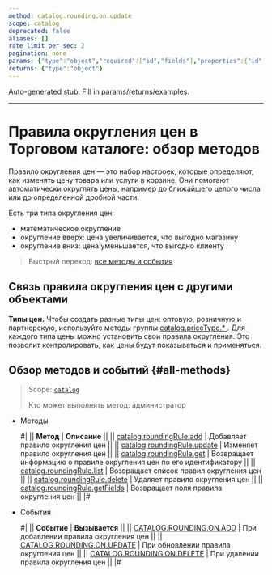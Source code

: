 ```yaml
---
method: catalog.rounding.on.update
scope: catalog
deprecated: false
aliases: []
rate_limit_per_sec: 2
pagination: none
params: {"type":"object","required":["id","fields"],"properties":{"id":{"type":"integer"},"fields":{"type":"object"}}}
returns: {"type":"object"}
---
```


Auto-generated stub. Fill in params/returns/examples.

---

# Правила округления цен в Торговом каталоге: обзор методов

Правило округления цен — это набор настроек, которые определяют, как изменять цену товара или услуги в корзине. Они помогают автоматически округлять цены, например до ближайшего целого числа или до определенной дробной части.

Есть три типа округления цен:
- математическое округление
- округление вверх: цена увеличивается, что выгодно магазину
- округление вниз: цена уменьшается, что выгодно клиенту

> Быстрый переход: [все методы и события](#all-methods) 

## Связь правила округления цен с другими объектами

**Типы цен.** Чтобы создать разные типы цен: оптовую, розничную и партнерскую, используйте методы группы [catalog.priceType.* ](../price-type/index.md). Для каждого типа цены можно установить свои правила округления. Это позволит контролировать, как цены будут показываться и применяться.

## Обзор методов и событий {#all-methods}

> Scope: [`catalog`](../../scopes/permissions.md)
>
> Кто может выполнять метод: администратор



- Методы

    #|
    || **Метод** | **Описание** ||
    || [catalog.roundingRule.add](./catalog-rounding-rule-add.md) | Добавляет правило округления цен ||
    || [catalog.roundingRule.update](./catalog-rounding-rule-update.md) | Изменяет правило округления цен ||
    || [catalog.roundingRule.get](./catalog-rounding-rule-get.md) | Возвращает информацию о правиле округления цен по его идентификатору ||
    || [catalog.roundingRule.list](./catalog-rounding-rule-list.md) | Возвращает список правил округления цен ||
    || [catalog.roundingRule.delete](./catalog-rounding-rule-delete.md) | Удаляет правило округления цен ||
    || [catalog.roundingRule.getFields](./catalog-rounding-rule-get-fields.md) | Возвращает поля правила округления цен ||
    |#

- События

    #|
    || **Событие** | **Вызывается** ||
    || [CATALOG.ROUNDING.ON.ADD](./events/catalog-rounding-on-add.md) | При добавлении правила округления цен ||
    || [CATALOG.ROUNDING.ON.UPDATE](./events/catalog-rounding-on-update.md) | При обновлении правила округления цен ||
    || [CATALOG.ROUNDING.ON.DELETE](./events/catalog-rounding-on-delete.md) | При удалении правила округления цен ||
    |#



